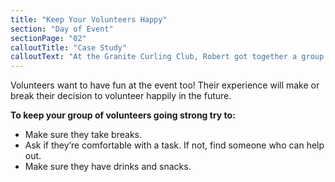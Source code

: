 ```yaml
---
title: "Keep Your Volunteers Happy"
section: "Day of Event"
sectionPage: "02"
calloutTitle: "Case Study"
calloutText: "At the Granite Curling Club, Robert got together a group of volunteers to clean up the yard and parking lot outside as well as do gardening to spruce things up. Since it was an unusually hot summer day in Seattle, Robert made sure to have a cooler full of cold water and drinks available and specifically told individual volunteers to take breaks for as long as they needed. Because their basic needs were taken care of, Robert’s volunteers were so happy with this experience that almost all of them decided to volunteer again the following month."
---
```


Volunteers want to have fun at the event too! Their experience will make or break their decision to volunteer happily in the future.

**To keep your group of volunteers going strong try to:**

- Make sure they take breaks.
- Ask if they’re comfortable with a task. If not, find someone who can help out.
- Make sure they have drinks and snacks.
